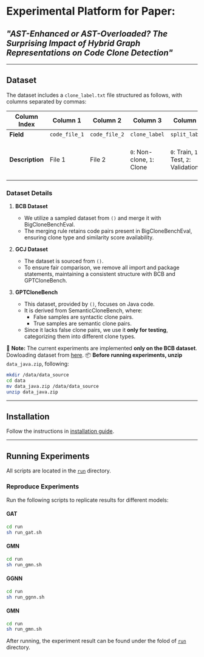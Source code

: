 # **Experimental Platform for Paper:**

## *"AST-Enhanced or AST-Overloaded? The Surprising Impact of Hybrid Graph Representations on Code Clone Detection"*

---

## **Dataset**

The dataset includes a `clone_label.txt` file structured as follows, with columns separated by commas:


| Column Index    | Column 1      | Column 2      | Column 3                   | Column 4                               | Column 5                               | Column 6                                                            | Column 7           |
| --------------- | ------------- | ------------- | -------------------------- | -------------------------------------- | -------------------------------------- | ------------------------------------------------------------------- | ------------------ |
| **Field**       | `code_file_1` | `code_file_2` | `clone_label`              | `split_label`                          | `dataset_label`                        | `clone_type`                                                        | `similarity_score` |
| **Description** | File 1        | File 2        | `0`: Non-clone, `1`: Clone | `0`: Train, `1`: Test, `2`: Validation | `0`: BCB, `1`: GCJ, `2`: GPTCloneBench | `0`: None, `1`: T1, `2`: T2, `3`: VST3, `4`: ST3, `5`: MT3, `6`: T4 | Similarity score   |

### **Dataset Details**

1. **BCB Dataset**

   - We utilize a sampled dataset from `()` and merge it with BigCloneBenchEval.
   - The merging rule retains code pairs present in BigCloneBenchEval, ensuring clone type and similarity score availability.
2. **GCJ Dataset**

   - The dataset is sourced from `()`.
   - To ensure fair comparison, we remove all import and package statements, maintaining a consistent structure with BCB and GPTCloneBench.
3. **GPTCloneBench**

   - This dataset, provided by `()`, focuses on Java code.
   - It is derived from SemanticCloneBench, where:
     - False samples are syntactic clone pairs.
     - True samples are semantic clone pairs.
   - Since it lacks false clone pairs, we use it **only for testing**, categorizing them into different clone types.

🚨 **Note:** The current experiments are implemented **only on the BCB dataset**. Dowloading dataset from [here](https://figshare.com/s/a7517be0234769b2fa5b).
📦 **Before running experiments, unzip** `data_java.zip`, following:

```bash
mkdir /data/data_source
cd data
mv data_java.zip /data/data_source
unzip data_java.zip
```

---

## **Installation**

Follow the instructions in [installation guide](installization.md).

---

## **Running Experiments**

All scripts are located in the [`run`](run) directory.

### **Reproduce Experiments**

Run the following scripts to replicate results for different models:

#### **GAT**

```bash
cd run
sh run_gat.sh
```

#### **GMN**

```bash
cd run
sh run_gmn.sh
```

#### **GGNN**

```bash
cd run
sh run_ggnn.sh
```

#### **GMN**

```bash
cd run
sh run_gmn.sh
```

After running, the experiment result can be found under the folod of [`run`](run) directory.
